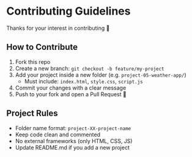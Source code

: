 # Contributing Guidelines

Thanks for your interest in contributing 🎉

## How to Contribute

1. Fork this repo
2. Create a new branch: `git checkout -b feature/my-project`
3. Add your project inside a new folder (e.g. `project-05-weather-app/`)
   - Must include: `index.html`, `style.css`, `script.js`
4. Commit your changes with a clear message
5. Push to your fork and open a Pull Request 🚀

## Project Rules

- Folder name format: `project-XX-project-name`
- Keep code clean and commented
- No external frameworks (only HTML, CSS, JS)
- Update README.md if you add a new project
